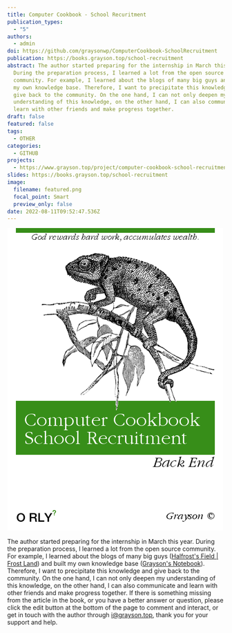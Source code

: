 ```yaml
---
title: Computer Cookbook - School Recuritment
publication_types:
  - "5"
authors:
  - admin
doi: https://github.com/graysonwp/ComputerCookbook-SchoolRecruitment
publication: https://books.grayson.top/school-recruitment
abstract: The author started preparing for the internship in March this year.
  During the preparation process, I learned a lot from the open source
  community. For example, I learned about the blogs of many big guys and built
  my own knowledge base. Therefore, I want to precipitate this knowledge and
  give back to the community. On the one hand, I can not only deepen my
  understanding of this knowledge, on the other hand, I can also communicate and
  learn with other friends and make progress together.
draft: false
featured: false
tags:
  - OTHER
categories:
  - GITHUB
projects:
  - https://www.grayson.top/project/computer-cookbook-school-recruitment
slides: https://books.grayson.top/school-recruitment
image:
  filename: featured.png
  focal_point: Smart
  preview_only: false
date: 2022-08-11T09:52:47.536Z
---
```

![](featured.png)

The author started preparing for the internship in March this year. During the preparation process, I learned a lot from the open source community. For example, I learned about the blogs of many big guys ([Halfrost's Field | Frost Land](https://halfrost.com)) and built my own knowledge base ([Grayson's Notebook](https://notebook.grayson.top)). Therefore, I want to precipitate this knowledge and give back to the community. On the one hand, I can not only deepen my understanding of this knowledge, on the other hand, I can also communicate and learn with other friends and make progress together.
If there is something missing from the article in the book, or you have a better answer or question, please click the edit button at the bottom of the page to comment and interact, or get in touch with the author through i@grayson.top, thank you for your support and help.